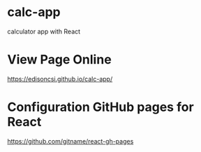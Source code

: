 # calc-app
calculator app with React

# View Page Online
https://edisoncsi.github.io/calc-app/

# Configuration GitHub pages for React

https://github.com/gitname/react-gh-pages
